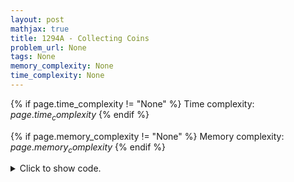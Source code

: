 ```yaml
---
layout: post
mathjax: true
title: 1294A - Collecting Coins
problem_url: None
tags: None
memory_complexity: None
time_complexity: None
---
```




{% if page.time_complexity != "None" %}
Time complexity: ${{ page.time_complexity }}$
{% endif %}

{% if page.memory_complexity != "None" %}
Memory complexity: ${{ page.memory_complexity }}$
{% endif %}

<details>
<summary>
<p style="display:inline">Click to show code.</p>
</summary>
```cpp
{% raw %}
using namespace std;
using ll = long long;
bool solve(ll *coins, ll n) {
  sort(coins, coins + 3);
  ll res = n - ((coins[2] - coins[1]) + (coins[2] - coins[0]));
  ll sum = accumulate(coins, coins + 3, 0);
  if ((res < 0) or (res % 3 != 0)) {
    return false;
  }
  if (((sum + n) % 3 != 0) or ((3 * coins[2] + res) != (sum + n))) {
    return false;
  }
  return true;
}
int main(void) {
  int t;
  cin >> t;
  while (t--) {
    ll coins[3], n;
    cin >> coins[0] >> coins[1] >> coins[2] >> n;
    if (solve(coins, n)) {
      cout << "YES\n";
    } else {
      cout << "NO\n";
    }
  }
  return 0;
}

{% endraw %}
```
</details>

